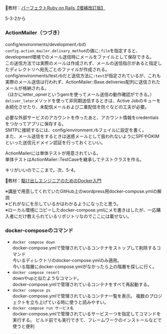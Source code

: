 
:open_book:教材：[パーフェクトRuby on Rails【増補改訂版】](https://gihyo.jp/book/2020/978-4-297-11462-6)

5-3-2から

### ActionMailer（つづき）

config/environments/development.rbの`config.action_mailer.delivary_method`の値に`:file`を指定すると、development環境でのメール送信時にメールをファイルとして保存できる。  
この送信方法では実際のメールは作成されず、メールの送信指示があると指定したディレクトリへ宛先ごとのファイルが作成される。  
config/environments/test.rbだと送信方法に`:test`が指定されているが、これも実際のメール送信は行われず、ActionMailer::Base.deliveries配列に送信されたメールが格納される。  
（ほかにletter_opnerというgemを使ってメール送信の動作確認ができる。）  
`deliver_later`メソッドを使って非同期送信するときは、Active Jobのキューを永続化させたり、未配信メールおよび二重配信を防ぐなどの工夫が必要。  

必要な外部サービスのアカウントを作ったあと、アカウント情報をcredentialsをつかってアプリに保存する。  
SMTPに接続するには、config/environment.rbフェイルに設定を書く。  
また、メール送信をするときは迷惑メールとして扱われないようにSPFやDKIMといった送信元ドメイン認証を行っておくといい。  

ActionMailerには単体テストが用意されている。  
単体テストはActionMailer::TestCaseを継承してテストクラスを作る。  

キリがいいのでここまで。次、5-4。

:open_book:教材：[駆け出しエンジニアのためのDocker入門](https://www.udemy.com/course/docker-startup/?couponCode=PLOYALTY0923)

※講座で用意してくれていたGitHub上のwordpress用docker-compose.ymlの解説  
※どれがなにを示しているかはわかるようになったと思う。  
※ローカル環境にコピーしたdocker-compose.ymlにメモ書きはしたが、一応購入者にだけ教えられているリポジトリなのでここには載せない。

### docker-composeのコマンド
- `docker compose down`  
  docker-compose.ymlで管理されているコンテナをストップして削除するコマンド  
  今いるディレクトリのdocker-compose.ymlのみ適用。  
  今いる階層にdocker-compose.ymlがなかったら上の階層を探しに行く。  
- `docker compose resert`  
  downやupと似たようなコマンド。  
  docker-compose.ymlで管理されているコンテナをすべて再起動する。
- `docker compose ps`  
  docker-compose.ymlで管理されているコンテナ一覧を表示。
  複数のプロジェクトを立ち上げている時に使うと読みやすい。
- `docker compose run サービス名`  
  docker-compose.ymlで管理されているサービス一つを指定してコマンドを実行する。
  ビルド前でも実行できて、フレームワークのインストールなどで使うと便利
